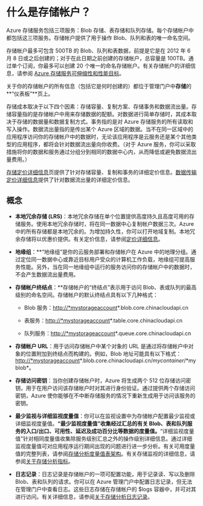 <properties linkid="manage-services-what-is-a-storage-account" urlDisplayName="What is a Storage Account" pageTitle="What is a storage account? | Microsoft Azure" metaKeywords="" description="Learn about the different types of storage accounts available in Azure, and get definitions for key storage terms." metaCanonical="" services="storage" documentationCenter="" title="What is a Storage Account?" authors="tamram" solutions="" manager="mbaldwin" editor="cgronlun" />

# 什么是存储帐户？

Azure 存储服务包括三项服务：Blob 存储、表存储和队列存储。每个存储帐户中都包括这三项服务。存储帐户提供了用于操作 Blob、队列和表的唯一命名空间。

存储帐户最多可包含 500TB 的 Blob、队列和表数据，前提是它是在 2012 年 6 月 8 日或之后创建的；对于在此日期之前创建的存储帐户，总容量是 100TB。通过单个订阅，你最多可以创建 20 个唯一的命名存储帐户。有关存储帐户的详细信息，请参阅 [Azure 存储服务可伸缩性和性能目标][]。

关于你的存储帐户的所有信息（包括它是何时创建的）都位于管理门户中**存储**的**“仪表板”**页上。

存储成本取决于以下四个因素：存储容量、复制方案、存储事务和数据流出量。存储容量指的是存储帐户中用来存储数据的配额。对数据进行简单存储时，其成本取决于存储的数据量和数据复制方式。事务指的是对 Azure 存储服务的所有读取和写入操作。数据流出量指的是传出某个 Azure 区域的数据。当不在同一区域中的应用程序访问你的存储帐户中的数据时，无论该应用程序是云服务还是某个其他类型的应用程序，都将会针对数据流出量向你收费。（对于 Azure 服务，你可以采取措施将你的数据和服务通过分组分到相同的数据中心内，从而降低或避免数据流出量费用。）

[存储定价详细信息][]页提供了针对存储容量、复制和事务的详细定价信息。[数据传输定价详细信息][]提供了针对数据流出量的详细定价信息。

## 概念

-   **本地冗余存储 (LRS)**：本地冗余存储在单个位置提供高度持久且高度可用的存储服务。使用本地冗余存储时，将在同一数据中心复制帐户数据三次。Azure 中的所有存储都是本地冗余的。为增加持久性，你可以打开地域复制。本地冗余存储将以优惠价提供。有关定价信息，请参阅[定价详细信息][存储定价详细信息]。

-   **地缘组**：**“地缘组”是你的云服务部署和存储帐户在 Azure 中的地理分组。通过定位同一数据中心或靠近目标用户受众的计算机工作负载，地缘组可提高服务性能。另外，当在同一地缘组中运行的服务访问你的存储帐户中的数据时，不会产生数据流出量费用。

-   **存储帐户终结点**：**存储帐户的“终结点”表示用于访问 Blob、表或队列的最高级别的命名空间。存储帐户的默认终结点具有以下几种格式：

    -   Blob 服务：<http://*mystorageaccount>\*.blob.core.chinacloudapi.cn

    -   表服务：<http://*mystorageaccount>\*.table.core.chinacloudapi.cn

    -   队列服务：<http://*mystorageaccount>\*.queue.core.chinacloudapi.cn

-   **存储帐户 URL**：用于访问存储帐户中某个对象的 URL 是通过将存储帐户中对象的位置附加到终结点而构建的。例如，Blob 地址可能具有以下格式：<http://*mystorageaccount>*.blob.core.chinacloudapi.cn/*mycontainer*/*myblob\*。

-   **存储访问密钥**：当你创建存储帐户时，Azure 将生成两个 512 位存储访问密钥，用于在用户访问该存储帐户时对其进行身份验证。通过提供两个存储访问密钥，Azure 使你能够在不中断存储服务的情况下重新生成用于访问该服务的密钥。

-   **最少监视与详细监视度量值**：你可以在监视设置中为存储帐户配置最少监视或详细监视度量值。**“最少监视度量值”收集经过汇总的有关 Blob、表和队列服务的入口/出口、可用性、延迟及成功百分比等数据的度量值。**“详细监视度量值”针对相同度量值收集除服务级别汇总之外的操作级别详细信息。通过详细监视度量值可对应用程序运行期间出现的问题进行进一步分析。有关可用度量值的完整列表，请参阅[存储分析度量值表架构][]。有关存储监视的详细信息，请参阅[关于存储分析指标][]。

-   **日志记录**：日志记录是存储帐户的一项可配置功能，用于记录读、写以及删除 Blob、表和队列的请求。你可以在 Azure 管理门户中配置日志记录，但无法在管理门户中查看日志。这些日志存储在存储帐户的 \$logs 容器中，并可对其进行访问。有关详细信息，请参阅[关于存储分析日志记录][]。

  [Azure 存储服务可伸缩性和性能目标]: http://msdn.microsoft.com/zh-cn/library/dn249410.aspx
  [存储定价详细信息]: http://www.windowsazure.cn/zh-cn/pricing/overview/#storage
  [数据传输定价详细信息]: http://www.windowsazure.cn/zh-cn/pricing/overview/#data_transfer
  [存储分析度量值表架构]: http://msdn.microsoft.com/zh-cn/library/azure/hh343264.aspx
  [关于存储分析指标]: http://msdn.microsoft.com/zh-cn/library/azure/hh343258.aspx
  [关于存储分析日志记录]: http://msdn.microsoft.com/zh-cn/library/azure/hh343262.aspx
